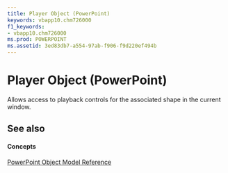 ```yaml
---
title: Player Object (PowerPoint)
keywords: vbapp10.chm726000
f1_keywords:
- vbapp10.chm726000
ms.prod: POWERPOINT
ms.assetid: 3ed83db7-a554-97ab-f906-f9d220ef494b
---
```



# Player Object (PowerPoint)

Allows access to playback controls for the associated shape in the current window.


## See also


#### Concepts


[PowerPoint Object Model Reference](object-model-powerpoint-vba-reference.md)


